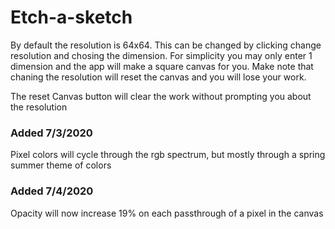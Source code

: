 # Etch-a-sketch

By default the resolution is 64x64. This can be changed by clicking change resolution and chosing the dimension. For simplicity you may only enter 1 dimension and the app will make a square canvas for you. Make note that chaning the resolution will reset the canvas and you will lose your work.

The reset Canvas button will clear the work without prompting you about the resolution

### Added 7/3/2020

Pixel colors will cycle through the rgb spectrum, but mostly through a spring summer theme of colors

### Added 7/4/2020

Opacity will now increase 19% on each passthrough of a pixel in the canvas
